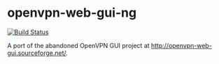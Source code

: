# openvpn-web-gui-ng
[![Build Status](https://travis-ci.org/amcorreia/openvpn-web-gui-ng.svg?branch=master)](https://travis-ci.org/amcorreia/openvpn-web-gui-ng)

A port of the abandoned OpenVPN GUI project at http://openvpn-web-gui.sourceforge.net/.
